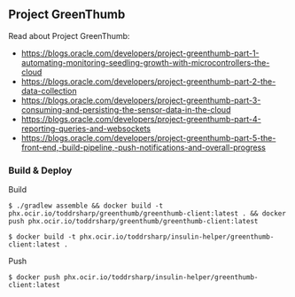 ## Project GreenThumb

Read about Project GreenThumb:

* https://blogs.oracle.com/developers/project-greenthumb-part-1-automating-monitoring-seedling-growth-with-microcontrollers-the-cloud
* https://blogs.oracle.com/developers/project-greenthumb-part-2-the-data-collection
* https://blogs.oracle.com/developers/project-greenthumb-part-3-consuming-and-persisting-the-sensor-data-in-the-cloud
* https://blogs.oracle.com/developers/project-greenthumb-part-4-reporting-queries-and-websockets
* https://blogs.oracle.com/developers/project-greenthumb-part-5-the-front-end,-build-pipeline,-push-notifications-and-overall-progress

### Build & Deploy

Build

```shell
$ ./gradlew assemble && docker build -t phx.ocir.io/toddrsharp/greenthumb/greenthumb-client:latest . && docker push phx.ocir.io/toddrsharp/greenthumb/greenthumb-client:latest
```

```shell
$ docker build -t phx.ocir.io/toddrsharp/insulin-helper/greenthumb-client:latest . 
```

Push

```shell
$ docker push phx.ocir.io/toddrsharp/insulin-helper/greenthumb-client:latest                                         
```
